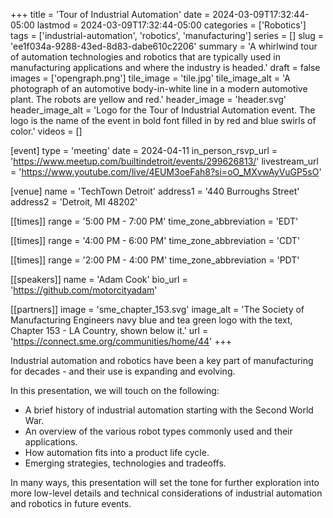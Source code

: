 +++
title = 'Tour of Industrial Automation'
date = 2024-03-09T17:32:44-05:00
lastmod = 2024-03-09T17:32:44-05:00
categories = ['Robotics']
tags = ['industrial-automation', 'robotics', 'manufacturing']
series = []
slug = 'ee1f034a-9288-43ed-8d83-dabe610c2206'
summary = 'A whirlwind tour of automation technologies and robotics that are typically used in manufacturing applications and where the industry is headed.'
draft = false
images = ['opengraph.png']
tile_image = 'tile.jpg'
tile_image_alt = 'A photograph of an automotive body-in-white line in a modern automotive plant. The robots are yellow and red.'
header_image = 'header.svg'
header_image_alt = 'Logo for the Tour of Industrial Automation event. The logo is the name of the event in bold font filled in by red and blue swirls of color.'
videos = []

[event]
type = 'meeting'
date = 2024-04-11
in_person_rsvp_url = 'https://www.meetup.com/builtindetroit/events/299626813/'
livestream_url = 'https://www.youtube.com/live/4EUM3oeFah8?si=oO_MXvwAyVuGP5sO'

[venue]
name = 'TechTown Detroit'
address1 = '440 Burroughs Street'
address2 = 'Detroit, MI 48202'

[[times]]
range = '5:00 PM - 7:00 PM'
time_zone_abbreviation = 'EDT'

[[times]]
range = '4:00 PM - 6:00 PM'
time_zone_abbreviation = 'CDT'

[[times]]
range = '2:00 PM - 4:00 PM'
time_zone_abbreviation = 'PDT'

[[speakers]]
name = 'Adam Cook'
bio_url = 'https://github.com/motorcityadam'

[[partners]]
image = 'sme_chapter_153.svg'
image_alt = 'The Society of Manufacturing Engineers navy blue and tea green logo with the text, Chapter 153 - LA Country, shown below it.'
url = 'https://connect.sme.org/communities/home/44'
+++

Industrial automation and robotics have been a key part of manufacturing for decades - and their use is expanding and evolving.

In this presentation, we will touch on the following:

- A brief history of industrial automation starting with the Second World War.
- An overview of the various robot types commonly used and their applications.
- How automation fits into a product life cycle.
- Emerging strategies, technologies and tradeoffs.

In many ways, this presentation will set the tone for further exploration into more low-level details and technical considerations of industrial automation and robotics in future events.
